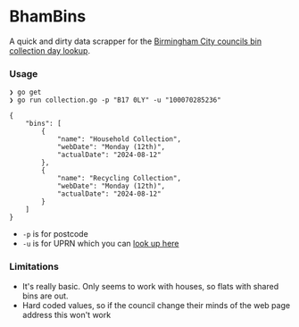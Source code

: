 # BhamBins

A quick and dirty data scrapper for the [Birmingham City councils bin collection day lookup](https://www.birmingham.gov.uk/xfp/form/619).

### Usage
```
❯ go get
❯ go run collection.go -p "B17 0LY" -u "100070285236"

{
    "bins": [
        {
            "name": "Household Collection",
            "webDate": "Monday (12th)",
            "actualDate": "2024-08-12"
        },
        {
            "name": "Recycling Collection",
            "webDate": "Monday (12th)",
            "actualDate": "2024-08-12"
        }
    ]
}
```

- `-p` is for postcode
- `-u` is for UPRN which you can [look up here](https://www.findmyaddress.co.uk/search)

### Limitations

- It's really basic. Only seems to work with houses, so flats with shared bins are out.
- Hard coded values, so if the council change their minds of the web page address this won't work